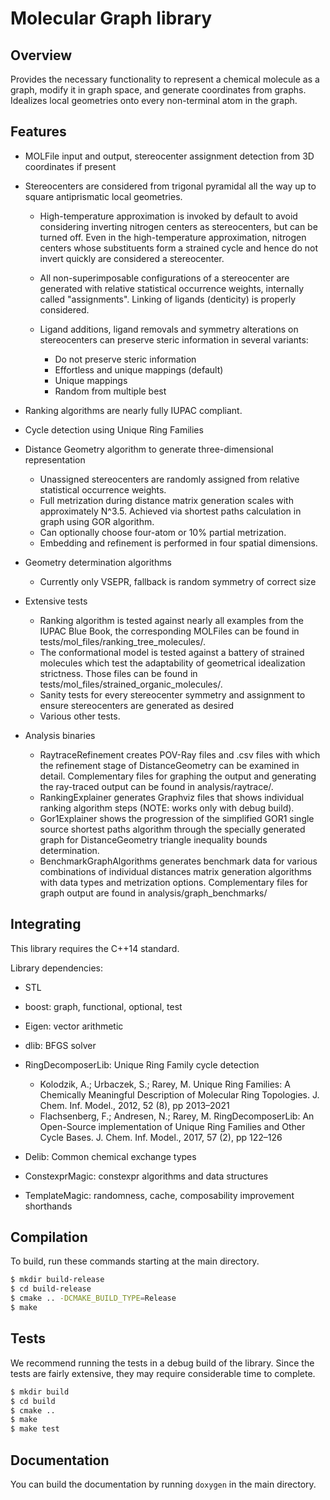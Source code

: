 # Molecular Graph library
## Overview

Provides the necessary functionality to represent a chemical molecule as a
graph, modify it in graph space, and generate coordinates from graphs. Idealizes
local geometries onto every non-terminal atom in the graph.


## Features

- MOLFile input and output, stereocenter assignment detection from 3D
  coordinates if present
- Stereocenters are considered from trigonal pyramidal all the way up to square
  antiprismatic local geometries.

  - High-temperature approximation is invoked by default to avoid considering
    inverting nitrogen centers as stereocenters, but can be turned off. Even in
    the high-temperature approximation, nitrogen centers whose substituents
    form a strained cycle and hence do not invert quickly are considered a
    stereocenter.
  - All non-superimposable configurations of a stereocenter are generated with
    relative statistical occurrence weights, internally called "assignments".
    Linking of ligands (denticity) is properly considered.
  - Ligand additions, ligand removals and symmetry alterations on stereocenters
    can preserve steric information in several variants:

    - Do not preserve steric information
    - Effortless and unique mappings (default)
    - Unique mappings
    - Random from multiple best

- Ranking algorithms are nearly fully IUPAC compliant.
- Cycle detection using Unique Ring Families
- Distance Geometry algorithm to generate three-dimensional representation
  
  - Unassigned stereocenters are randomly assigned from relative statistical
    occurrence weights.
  - Full metrization during distance matrix generation scales with approximately
    N^3.5. Achieved via shortest paths calculation in graph using GOR algorithm.
  - Can optionally choose four-atom or 10% partial metrization.
  - Embedding and refinement is performed in four spatial dimensions.

- Geometry determination algorithms

  - Currently only VSEPR, fallback is random symmetry of correct size

- Extensive tests

  - Ranking algorithm is tested against nearly all examples from the IUPAC Blue
    Book, the corresponding MOLFiles can be found in
    tests/mol_files/ranking_tree_molecules/.
  - The conformational model is tested against a battery of strained molecules
    which test the adaptability of geometrical idealization strictness. Those
    files can be found in tests/mol_files/strained_organic_molecules/.
  - Sanity tests for every stereocenter symmetry and assignment to ensure
    stereocenters are generated as desired
  - Various other tests.

- Analysis binaries

  - RaytraceRefinement creates POV-Ray files and .csv files with which the
    refinement stage of DistanceGeometry can be examined in detail.
    Complementary files for graphing the output and generating the ray-traced 
    output can be found in analysis/raytrace/.
  - RankingExplainer generates Graphviz files that shows individual ranking
    algorithm steps (NOTE: works only with debug build).
  - Gor1Explainer shows the progression of the simplified GOR1 single source
    shortest paths algorithm through the specially generated graph for
    DistanceGeometry triangle inequality bounds determination.
  - BenchmarkGraphAlgorithms generates benchmark data for various combinations
    of individual distances matrix generation algorithms with data types and
    metrization options. Complementary files for graph output are found in
    analysis/graph_benchmarks/


## Integrating

This library requires the C++14 standard.

Library dependencies:

- STL
- boost: graph, functional, optional, test
- Eigen: vector arithmetic
- dlib: BFGS solver
- RingDecomposerLib: Unique Ring Family cycle detection

  - Kolodzik, A.; Urbaczek, S.; Rarey, M. Unique Ring Families: A Chemically
    Meaningful Description of Molecular Ring Topologies. J. Chem. Inf. Model.,
    2012, 52 (8), pp 2013–2021
  - Flachsenberg, F.; Andresen, N.; Rarey, M. RingDecomposerLib: An Open-Source
    implementation of Unique Ring Families and Other Cycle Bases. J. Chem. Inf.
    Model., 2017, 57 (2), pp 122–126

- Delib: Common chemical exchange types
- ConstexprMagic: constexpr algorithms and data structures
- TemplateMagic: randomness, cache, composability improvement shorthands


## Compilation

To build, run these commands starting at the main directory. 

```bash
$ mkdir build-release
$ cd build-release
$ cmake .. -DCMAKE_BUILD_TYPE=Release
$ make
```


## Tests

We recommend running the tests in a debug build of the library. Since the tests
are fairly extensive, they may require considerable time to complete.

```bash
$ mkdir build
$ cd build
$ cmake ..
$ make
$ make test
```

## Documentation

You can build the documentation by running `doxygen` in the main directory.
